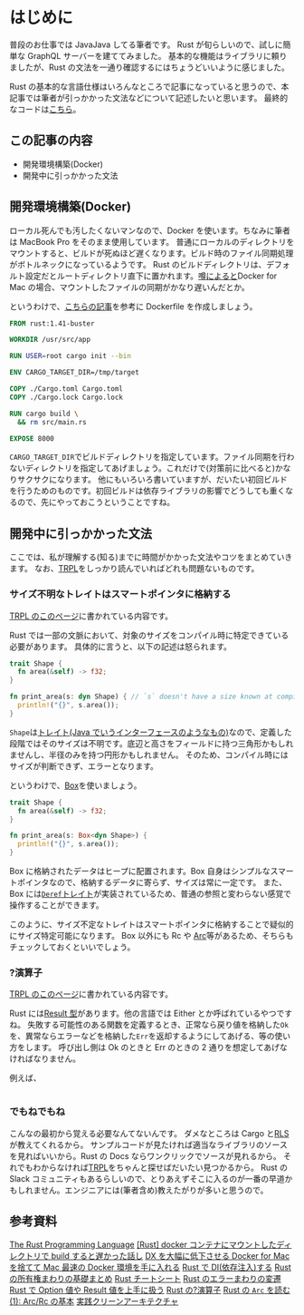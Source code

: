 # はじめに

普段のお仕事では JavaJava してる筆者です。
Rust が旬らしいので、試しに簡単な GraphQL サーバーを建ててみました。
基本的な機能はライブラリに頼りましたが、Rust の文法を一通り確認するにはちょうどいいように感じました。

Rust の基本的な言語仕様はいろんなところで記事になっていると思うので、本記事では筆者が引っかかった文法などについて記述したいと思います。
最終的なコードは[こちら](https://github.com/igm50/rust-graphql-sample)。

## この記事の内容

- 開発環境構築(Docker)
- 開発中に引っかかった文法

## 開発環境構築(Docker)

ローカル死んでも汚したくないマンなので、Docker を使います。ちなみに筆者は MacBook Pro をそのまま使用しています。
普通にローカルのディレクトリをマウントすると、ビルドが死ぬほど遅くなります。ビルド時のファイル同期処理がボトルネックになっているようです。
Rust のビルドディレクトリは、デフォルト設定だとルートディレクトリ直下に置かれます。[噂によると](https://qiita.com/yuki_ycino/items/cb21cf91a39ddd61f484)Docker for Mac の場合、マウントしたファイルの同期がかなり遅いんだとか。

というわけで、[こちらの記事](https://qiita.com/yagince/items/077d209ecca644398ea3)を参考に Dockerfile を作成しましょう。

```dockerfile
FROM rust:1.41-buster

WORKDIR /usr/src/app

RUN USER=root cargo init --bin

ENV CARGO_TARGET_DIR=/tmp/target

COPY ./Cargo.toml Cargo.toml
COPY ./Cargo.lock Cargo.lock

RUN cargo build \
  && rm src/main.rs

EXPOSE 8000
```

`CARGO_TARGET_DIR`でビルドディレクトリを指定しています。ファイル同期を行わないディレクトリを指定してあげましょう。これだけで(対策前に比べると)かなりサクサクになります。
他にもいろいろ書いていますが、だいたい初回ビルドを行うためのものです。初回ビルドは依存ライブラリの影響でどうしても重くなるので、先にやっておこうということですね。

## 開発中に引っかかった文法

ここでは、私が理解する(知る)までに時間がかかった文法やコツをまとめていきます。
なお、[TRPL](https://doc.rust-jp.rs/book/second-edition/)をしっかり読んでいればどれも問題ないものです。

### サイズ不明なトレイトはスマートポインタに格納する

[TRPL のこのページ](https://doc.rust-jp.rs/book/second-edition/ch15-01-box.html)に書かれている内容です。

Rust では一部の文脈において、対象のサイズをコンパイル時に特定できている必要があります。
具体的に言うと、以下の記述は怒られます。

```rust
trait Shape {
  fn area(&self) -> f32;
}

fn print_area(s: dyn Shape) { // `s` doesn't have a size known at compile-time
  println!("{}", s.area());
}
```

`Shape`は[トレイト(Java でいうインターフェースのようなもの)](https://doc.rust-jp.rs/book/second-edition/ch10-02-traits.html)なので、定義した段階ではそのサイズは不明です。底辺と高さをフィールドに持つ三角形かもしれませんし、半径のみを持つ円形かもしれません。
そのため、コンパイル時にはサイズが判断できず、エラーとなります。

というわけで、[Box](https://doc.rust-lang.org/std/boxed/struct.Box.html)を使いましょう。

```rust
trait Shape {
  fn area(&self) -> f32;
}

fn print_area(s: Box<dyn Shape>) {
  println!("{}", s.area());
}
```

Box に格納されたデータはヒープに配置されます。Box 自身はシンプルなスマートポインタなので、格納するデータに寄らず、サイズは常に一定です。
また、Box には[`Deref`トレイト](https://doc.rust-jp.rs/book/second-edition/ch15-02-deref.html)が実装されているため、普通の参照と変わらない感覚で操作することができます。

このように、サイズ不定なトレイトはスマートポインタに格納することで疑似的にサイズ特定可能になります。
Box 以外にも Rc や [Arc](https://qiita.com/qnighy/items/4bbbb20e71cf4ae527b9)等があるため、そちらもチェックしておくといいでしょう。

### ?演算子

[TRPL のこのページ](https://doc.rust-jp.rs/book/second-edition/ch09-02-recoverable-errors-with-result.html)に書かれている内容です。

Rust には[Result 型](https://doc.rust-lang.org/std/result/enum.Result.html)があります。他の言語では Either とか呼ばれているやつですね。
失敗する可能性のある関数を定義するとき、正常なら戻り値を格納した`Ok`を、異常ならエラーなどを格納した`Err`を返却するようにしてあげる、等の使い方をします。
呼び出し側は Ok のときと Err のときの 2 通りを想定してあげなければなりません。

例えば、

```rust

```

### でもねでもね

こんなの最初から覚える必要なんてないんです。
ダメなところは Cargo と[RLS](https://marketplace.visualstudio.com/items?itemName=rust-lang.rust)が教えてくれるから。
サンプルコードが見たければ適当なライブラリのソースを見ればいいから。Rust の Docs ならワンクリックでソースが見れるから。
それでもわからなければ[TRPL](https://doc.rust-jp.rs/book/second-edition/)をちゃんと探せばだいたい見つかるから。
Rust の Slack コミュニティもあるらしいので、とりあえずそこに入るのが一番の早道かもしれません。エンジニアには(筆者含め)教えたがりが多いと思うので。

## 参考資料

[The Rust Programming Language](https://doc.rust-jp.rs/book/second-edition/)
[[Rust] docker コンテナにマウントしたディレクトリで build すると遅かった話し](https://qiita.com/yagince/items/077d209ecca644398ea3)
[DX を大幅に低下させる Docker for Mac を捨てて Mac 最速の Docker 環境を手に入れる](https://qiita.com/yuki_ycino/items/cb21cf91a39ddd61f484)
[Rust で DI(依存注入)する](https://qiita.com/tmtmtoo/items/5ce0166f09150d78c9ff)
[Rust の所有権まわりの基礎まとめ](https://qiita.com/koheimiya/items/f85d7fce21b37e593309)
[Rust チートシート](https://cheats.rs/)
[Rust のエラーまわりの変遷](https://qiita.com/legokichi/items/d4819f7d464c0d2ce2b8)
[Rust で Option 値や Result 値を上手に扱う](https://qiita.com/tatsuya6502/items/cd41599291e2e5f38a4a)
[Rust の?演算子](https://qiita.com/kanna/items/a0c10a0563573d5b2ed0)
[Rust の `Arc` を読む(1): Arc/Rc の基本](https://qiita.com/qnighy/items/4bbbb20e71cf4ae527b9)
[実践クリーンアーキテクチャ](https://nrslib.com/clean-architecture/)
